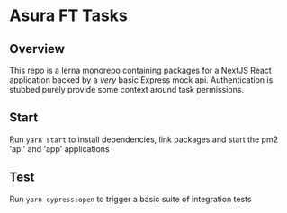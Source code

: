 # Asura FT Tasks

## Overview

This repo is a lerna monorepo containing packages for a NextJS React application backed by a _very_ basic Express mock api. Authentication is stubbed purely provide some context around task permissions.

## Start

Run `yarn start` to install dependencies, link packages and start the pm2 'api' and 'app' applications

## Test

Run `yarn cypress:open` to trigger a basic suite of integration tests

